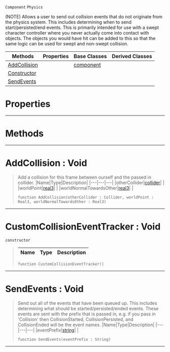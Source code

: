  `Component` `Physics`



(NOTE) Allows a user to send out collision events that do not originate from the physics system. This includes determining when to send start/persisted/end events. This is primarily intended for use with a swept character controller where you never actually come into contact with objects. The objects you would have hit can be added to this so that the same logic can be used for swept and non-swept collision.

|Methods|Properties|Base Classes|Derived Classes|
|---|---|---|---|
|[AddCollision](customcollisioneventtracker.md#addcollision-void)| |[component](component.md)| |
|[Constructor](customcollisioneventtracker.md#customcollisioneventtrac)| | | |
|[SendEvents](customcollisioneventtracker.md#sendevents-void)| | | |


 #  Properties


---  
 #  Methods


---  
 #  AddCollision : Void

> Add a collision for this frame between ourself and the passed in collider.
> |Name|Type|Description|
> |---|---|---|
> |otherCollider|[collider](collider.md)| |
> |worldPoint|[real3](../nada_base_types/real3.md)| |
> |worldNormalTowardsOther|[real3](../nada_base_types/real3.md)| |
> ```TS:Nada
> function AddCollision(otherCollider : Collider, worldPoint : Real3, worldNormalTowardsOther : Real3)
> ``` 


---  
 #  CustomCollisionEventTracker : Void

 `constructor`

> 
> |Name|Type|Description|
> |---|---|---|
> ```TS:Nada
> function CustomCollisionEventTracker()
> ``` 


---  
 #  SendEvents : Void

> Send out all of the events that have been queued up. This includes determining what should be started/persisted/ended events. These events are sent with the prefix that is passed in, e.g. if you pass in 'Collision' then CollisionStarted, CollisionPersisted, and CollisionEnded will be the event names.
> |Name|Type|Description|
> |---|---|---|
> |eventPrefix|[string](../nada_base_types/string.md)| |
> ```TS:Nada
> function SendEvents(eventPrefix : String)
> ``` 


---  
 

 